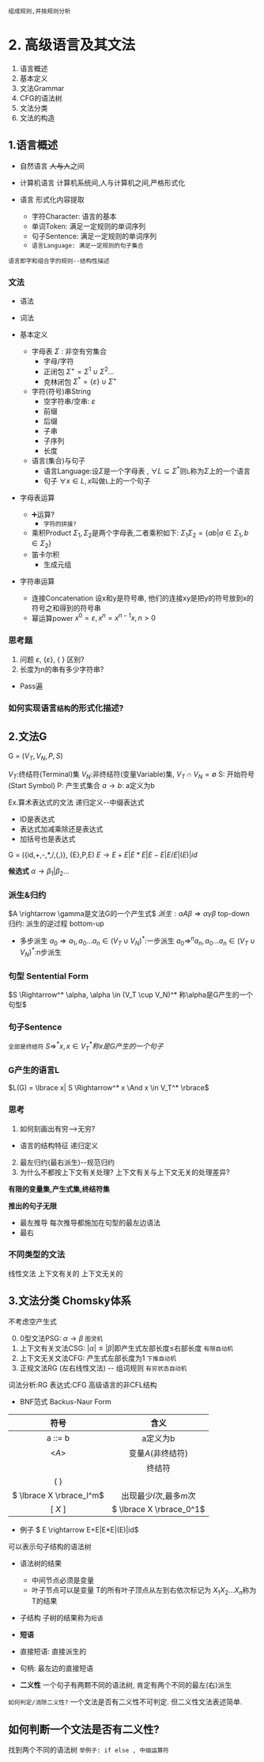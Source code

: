 
``组成规则,并按规则分析``

# 2. 高级语言及其文法
1. 语言概述
2. 基本定义
3. 文法Grammar
4. CFG的语法树
5. 文法分类
6. 文法的构造



## 1.语言概述
- 自然语言
    ~~人与人~~之间
- 计算机语言
    计算机系统间,人与计算机之间,严格形式化

- 语言  形式化内容提取
    * 字符Character: 语言的基本
    * 单词Token: 满足一定规则的单词序列
    * 句子Sentence: 满足一定规则的单词序列
    * ``语言Language: 满足一定规则的句子集合``

``语言即字和组合字的规则--结构性描述``

### 文法

- 语法
- 词法
- 基本定义
  - 字母表 $\Sigma$ : 非空有穷集合
    - 字母/字符
    - 正闭包 $\Sigma^+ = \Sigma^1 \cup \Sigma^2...$
    - 克林闭包 $\Sigma^* = \lbrace \varepsilon \rbrace \cup \Sigma^+$
  - 字符(符号)串String
    - 空字符串/空串: $\varepsilon$
    - 前缀
    - 后缀
    - 子串
    - 子序列
    - 长度
  - 语言(集合)与句子
    - 语言Language:设$\Sigma$是一个字母表 , $\forall L \subseteq \Sigma^*$则``L``称为$\Sigma$上的一个语言
    - 句子 $\forall x \in L ,x$叫做``L``上的一个句子


- 字母表运算
  - ➕运算?
    - ``字符的拼接?``
  - 乘积Product
        $\Sigma_1, \Sigma_2$是两个字母表,二者乘积如下:
        $\Sigma_1\Sigma_2 = \lbrace ab| a \in \Sigma_1, b \in \Sigma_2 \rbrace$
  - 笛卡尔积
    - 生成元组
- 字符串运算
  - 连接Concatenation
    设x和y是符号串, 他们的连接xy是把y的符号放到x的符号之和得到的符号串
  - 幂运算power
    $x^0=\varepsilon, x^n=x^{n-1}x, n>0$

### 思考题

1. 问题 $\varepsilon$, {$\varepsilon$}, { } 区别?
2. 长度为n的串有多少字符串?

- Pass遍


### 如何实现语言``结构``的形式化描述?


## 2.文法G
G = ($V_T, V_N, P,S$)

$V_T$:终结符(Terminal)集
$V_N$:非终结符(变量Variable)集, $V_T \cap V_N = \emptyset$
S: 开始符号(Start Symbol)
P: 产生式集合 $a \rightarrow b$: a定义为b


Ex.算术表达式的文法
递归定义--中缀表达式
- ID是表达式
- 表达式加减乘除还是表达式
- 加括号也是表达式

G = ({id,+,-,*,/,(,)}, {E},P,E)
$E \rightarrow E+E|E*E|E-E|E/E|(E)|id$

**候选式**
$\alpha \rightarrow  \beta_1|\beta_2...$

### 派生&归约
$A \rightarrow \gamma是文法G的一个产生式$
$派生: \alpha A\beta \Rightarrow \alpha \gamma\beta$ top-down
归约: 派生的逆过程 bottom-up

- 多步派生
$a_0 \Rightarrow a_1,  a_0...a_n \in (V_T \cup V_N)^*$:一步派生
$a_0 \Rightarrow^n a_n,  a_0...a_n \in (V_T \cup V_N)^*$:n步派生


### 句型 Sentential Form
$S \Rightarrow^* \alpha, \alpha \in (V_T \cup V_N)^* 称\alpha是G产生的一个句型$
### 句子Sentence
``全部是终结符``
$S \Rightarrow^* x, x \in V_T^* 称x是G产生的一个句子$
### G产生的语言L
$L(G) = \lbrace x| S \Rightarrow^* x \And x \in V_T^*  \rbrace$


### 思考
1. 如何刻画出有穷-->无穷?
  - 语言的结构特征 递归定义
2. 最左归约(最右派生)--规范归约
3. 为什么不都按上下文有关处理? 上下文有关与上下文无关的处理差异?

**有限的变量集,产生式集,终结符集**

**推出的句子无限**

- 最左推导
每次推导都施加在句型的最左边语法
- 最右

### 不同类型的文法
线性文法
上下文有关的
上下文无关的

## 3.文法分类 Chomsky体系
不考虑空产生式

0. 0型文法PSG: $\alpha \rightarrow \beta$                  ``图灵机``
1. 上下文有关文法CSG: $|\alpha| \leqslant |\beta|$即产生式左部长度≤右部长度   ``有限自动机``
2. 上下文无关文法CFG: 产生式左部长度为1        ``下推自动机``
3. 正规文法RG (左右线性文法) -- 组词规则      ``有穷状态自动机``

词法分析:RG
表达式:CFG
高级语言的非CFL结构

- BNF范式  Backus-Naur Form

| 符号 | 含义 |
| :----:  | :----: |
| a ::= b | a定义为b |
| <$A$> | 变量$A$(非终结符) |
|| 终结符 |
| ( ) |  |
| $ \lbrace X \rbrace_l^m$ |出现最少$l$次,最多$m$次|
| [ $X$ ] | $ \lbrace X \rbrace_0^1$ |
  - 例子
$ E \rightarrow E+E|E*E|(E)|id$

可以表示句子结构的语法树

- 语法树的结果
  - 中间节点必须是变量
  - 叶子节点可以是变量
T的所有叶子顶点从左到右依次标记为
$X_1X_2...X_n$称为T的结果

- 子结构
子树的结果称为``短语``
- **短语**
- 直接短语: 直接派生的
- 句柄: 最左边的直接短语

- **二义性**
一个句子有两颗不同的语法树, 肯定有两个不同的最左(右)派生

``如何判定/消除二义性?``
一个文法是否有二义性不可判定.
但二义性文法表述简单.


## 如何判断一个文法是否有二义性?
找到两个不同的语法树
``举例子: if else , 中缀运算符``
